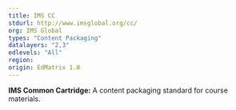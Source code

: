 ```yaml
---
title: IMS CC
stdurl: http://www.imsglobal.org/cc/
org: IMS Global
types: "Content Packaging"
datalayers: "2,3"
edlevels: "All"
region:
origin: EdMatrix 1.0
---
```

**IMS Common Cartridge:** A content packaging standard for course materials.
